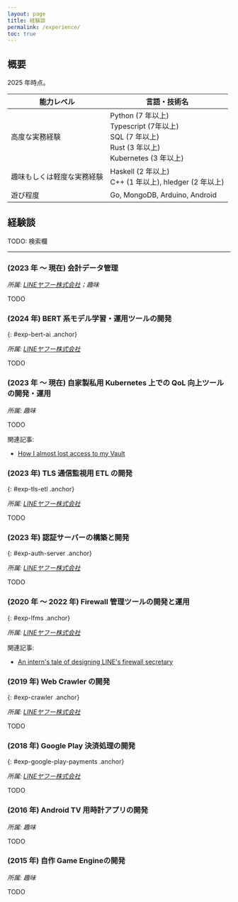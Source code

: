 ```yaml
---
layout: page
title: 経験談
permalink: /experience/
toc: true
---
```


## 概要

2025 年時点。

| 能力レベル | 言語・技術名 |
|---|---|
| 高度な実務経験 |  Python (7 年以上)<br>Typescript (7年以上)<br>SQL (7 年以上)<br>Rust (3 年以上)<br>Kubernetes (3 年以上) |
| 趣味もしくは軽度な実務経験 | Haskell (2 年以上)<br>C++ (1 年以上), hledger (2 年以上) |
| 遊び程度 | Go, MongoDB, Arduino, Android |

## 経験談

TODO: 検索欄

---

### (2023 年 〜 現在) 会計データ管理

_所属: [LINEヤフー株式会社](../basic-history/#hist-ly-fpa)；趣味_

TODO

### (2024 年) BERT 系モデル学習・運用ツールの開発
{: #exp-bert-ai .anchor}

_所属: [LINEヤフー株式会社](../basic-history/#hist-ly-newgrad)_

TODO

### (2023 年 〜 現在) 自家製私用 Kubernetes 上での QoL 向上ツールの開発・運用

_所属: 趣味_

TODO

関連記事:

- [How I almost lost access to my Vault](https://stealthmate.github.io/blog/2025/04/20/how-i-almost-lost-access-to-my-vault.html)

### (2023 年) TLS 通信監視用 ETL の開発
{: #exp-tls-etl .anchor}

_所属: [LINEヤフー株式会社](../basic-history/#hist-ly-sec-eng)_

TODO

### (2023 年) 認証サーバーの構築と開発
{: #exp-auth-server .anchor}

_所属: [LINEヤフー株式会社](../basic-history/#hist-ly-sec-eng)_

TODO

### (2020 年 〜 2022 年) Firewall 管理ツールの開発と運用
{: #exp-lfms .anchor}

_所属: [LINEヤフー株式会社](../basic-history/#hist-ly-sec-eng)_

関連記事:

- [An intern's tale of designing LINE's firewall secretary](https://engineering.linecorp.com/en/blog/designing-line-firewall-secretary)

### (2019 年) Web Crawler の開発
{: #exp-crawler .anchor}

_所属: [LINEヤフー株式会社](../basic-history/#hist-lemo)_

TODO

### (2018 年) Google Play 決済処理の開発
{: #exp-google-play-payments .anchor}

_所属: [LINEヤフー株式会社](../basic-history/#hist-lemo)_

TODO

### (2016 年) Android TV 用時計アプリの開発

_所属: 趣味_

TODO

### (2015 年) 自作 Game Engineの開発

_所属: 趣味_

TODO